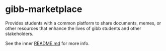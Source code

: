 # gibb-marketplace
Provides students with a common platform to share documents, memes, or other resources that enhance the lives of gibb students and other stakeholders.

See the inner [README.md](marketplace/) for more info.
